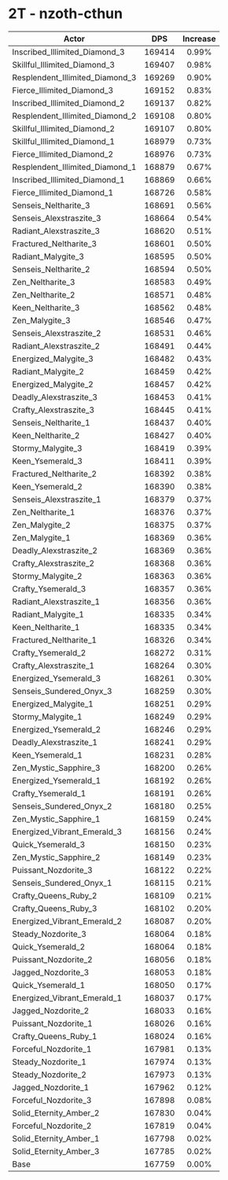 # 2T - nzoth-cthun
| Actor | DPS | Increase |
|---|:---:|:---:|
|Inscribed_Illimited_Diamond_3|169414|0.99%|
|Skillful_Illimited_Diamond_3|169407|0.98%|
|Resplendent_Illimited_Diamond_3|169269|0.90%|
|Fierce_Illimited_Diamond_3|169152|0.83%|
|Inscribed_Illimited_Diamond_2|169137|0.82%|
|Resplendent_Illimited_Diamond_2|169108|0.80%|
|Skillful_Illimited_Diamond_2|169107|0.80%|
|Skillful_Illimited_Diamond_1|168979|0.73%|
|Fierce_Illimited_Diamond_2|168976|0.73%|
|Resplendent_Illimited_Diamond_1|168879|0.67%|
|Inscribed_Illimited_Diamond_1|168869|0.66%|
|Fierce_Illimited_Diamond_1|168726|0.58%|
|Senseis_Neltharite_3|168691|0.56%|
|Senseis_Alexstraszite_3|168664|0.54%|
|Radiant_Alexstraszite_3|168620|0.51%|
|Fractured_Neltharite_3|168601|0.50%|
|Radiant_Malygite_3|168595|0.50%|
|Senseis_Neltharite_2|168594|0.50%|
|Zen_Neltharite_3|168583|0.49%|
|Zen_Neltharite_2|168571|0.48%|
|Keen_Neltharite_3|168562|0.48%|
|Zen_Malygite_3|168546|0.47%|
|Senseis_Alexstraszite_2|168531|0.46%|
|Radiant_Alexstraszite_2|168491|0.44%|
|Energized_Malygite_3|168482|0.43%|
|Radiant_Malygite_2|168459|0.42%|
|Energized_Malygite_2|168457|0.42%|
|Deadly_Alexstraszite_3|168453|0.41%|
|Crafty_Alexstraszite_3|168445|0.41%|
|Senseis_Neltharite_1|168437|0.40%|
|Keen_Neltharite_2|168427|0.40%|
|Stormy_Malygite_3|168419|0.39%|
|Keen_Ysemerald_3|168411|0.39%|
|Fractured_Neltharite_2|168392|0.38%|
|Keen_Ysemerald_2|168390|0.38%|
|Senseis_Alexstraszite_1|168379|0.37%|
|Zen_Neltharite_1|168376|0.37%|
|Zen_Malygite_2|168375|0.37%|
|Zen_Malygite_1|168369|0.36%|
|Deadly_Alexstraszite_2|168369|0.36%|
|Crafty_Alexstraszite_2|168368|0.36%|
|Stormy_Malygite_2|168363|0.36%|
|Crafty_Ysemerald_3|168357|0.36%|
|Radiant_Alexstraszite_1|168356|0.36%|
|Radiant_Malygite_1|168335|0.34%|
|Keen_Neltharite_1|168335|0.34%|
|Fractured_Neltharite_1|168326|0.34%|
|Crafty_Ysemerald_2|168272|0.31%|
|Crafty_Alexstraszite_1|168264|0.30%|
|Energized_Ysemerald_3|168261|0.30%|
|Senseis_Sundered_Onyx_3|168259|0.30%|
|Energized_Malygite_1|168251|0.29%|
|Stormy_Malygite_1|168249|0.29%|
|Energized_Ysemerald_2|168246|0.29%|
|Deadly_Alexstraszite_1|168241|0.29%|
|Keen_Ysemerald_1|168231|0.28%|
|Zen_Mystic_Sapphire_3|168200|0.26%|
|Energized_Ysemerald_1|168192|0.26%|
|Crafty_Ysemerald_1|168191|0.26%|
|Senseis_Sundered_Onyx_2|168180|0.25%|
|Zen_Mystic_Sapphire_1|168159|0.24%|
|Energized_Vibrant_Emerald_3|168156|0.24%|
|Quick_Ysemerald_3|168150|0.23%|
|Zen_Mystic_Sapphire_2|168149|0.23%|
|Puissant_Nozdorite_3|168122|0.22%|
|Senseis_Sundered_Onyx_1|168115|0.21%|
|Crafty_Queens_Ruby_2|168109|0.21%|
|Crafty_Queens_Ruby_3|168102|0.20%|
|Energized_Vibrant_Emerald_2|168087|0.20%|
|Steady_Nozdorite_3|168064|0.18%|
|Quick_Ysemerald_2|168064|0.18%|
|Puissant_Nozdorite_2|168056|0.18%|
|Jagged_Nozdorite_3|168053|0.18%|
|Quick_Ysemerald_1|168050|0.17%|
|Energized_Vibrant_Emerald_1|168037|0.17%|
|Jagged_Nozdorite_2|168033|0.16%|
|Puissant_Nozdorite_1|168026|0.16%|
|Crafty_Queens_Ruby_1|168024|0.16%|
|Forceful_Nozdorite_1|167981|0.13%|
|Steady_Nozdorite_1|167974|0.13%|
|Steady_Nozdorite_2|167973|0.13%|
|Jagged_Nozdorite_1|167962|0.12%|
|Forceful_Nozdorite_3|167898|0.08%|
|Solid_Eternity_Amber_2|167830|0.04%|
|Forceful_Nozdorite_2|167819|0.04%|
|Solid_Eternity_Amber_1|167798|0.02%|
|Solid_Eternity_Amber_3|167785|0.02%|
|Base|167759|0.00%|
